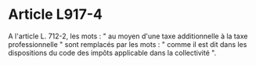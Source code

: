 # Article L917-4

A l'article L. 712-2, les mots : " au moyen d'une taxe additionnelle à la taxe professionnelle " sont remplacés par les mots : " comme il est dit dans les dispositions du code des impôts applicable dans la collectivité ".
